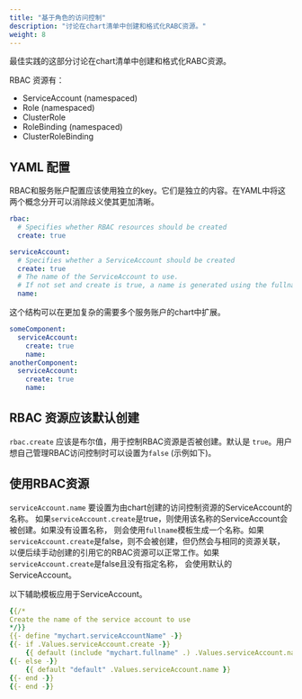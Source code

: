 ```yaml
---
title: "基于角色的访问控制"
description: "讨论在chart清单中创建和格式化RABC资源。"
weight: 8
---
```


最佳实践的这部分讨论在chart清单中创建和格式化RABC资源。

RBAC 资源有：

- ServiceAccount (namespaced)
- Role (namespaced)
- ClusterRole
- RoleBinding (namespaced)
- ClusterRoleBinding

## YAML 配置

RBAC和服务账户配置应该使用独立的key。它们是独立的内容。在YAML中将这两个概念分开可以消除歧义使其更加清晰。

```yaml
rbac:
  # Specifies whether RBAC resources should be created
  create: true

serviceAccount:
  # Specifies whether a ServiceAccount should be created
  create: true
  # The name of the ServiceAccount to use.
  # If not set and create is true, a name is generated using the fullname template
  name:
```

这个结构可以在更加复杂的需要多个服务账户的chart中扩展。

```yaml
someComponent:
  serviceAccount:
    create: true
    name:
anotherComponent:
  serviceAccount:
    create: true
    name:
```

## RBAC 资源应该默认创建

`rbac.create` 应该是布尔值，用于控制RBAC资源是否被创建。默认是 `true`。用户想自己管理RBAC访问控制时可以设置为`false`
(示例如下)。

## 使用RBAC资源

`serviceAccount.name` 要设置为由chart创建的访问控制资源的ServiceAccount的名称。
如果`serviceAccount.create`是true，则使用该名称的ServiceAccount会被创建。如果没有设置名称，
则会使用`fullname`模板生成一个名称。如果`serviceAccount.create`是false，则不会被创建，但仍然会与相同的资源关联，
以便后续手动创建的引用它的RBAC资源可以正常工作。如果`serviceAccount.create`是false且没有指定名称，
会使用默认的ServiceAccount。

以下辅助模板应用于ServiceAccount。

```yaml
{{/*
Create the name of the service account to use
*/}}
{{- define "mychart.serviceAccountName" -}}
{{- if .Values.serviceAccount.create -}}
    {{ default (include "mychart.fullname" .) .Values.serviceAccount.name }}
{{- else -}}
    {{ default "default" .Values.serviceAccount.name }}
{{- end -}}
{{- end -}}
```

